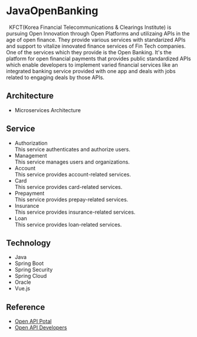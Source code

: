 # JavaOpenBanking

&nbsp;&nbsp;KFCT(Korea Financial Telecommunications & Clearings Institute) is pursuing Open Innovation through Open Platforms and utilizaing APIs in the age of open finance. They provide various services with standarized APIs and support to vitalize innovated finance services of Fin Tech companies. One of the services which they provide is the Open Banking. It's the platform for open financial payments that provides public standardized APIs which enable developers to implement varied financial services like an integrated banking service provided with one app and deals with jobs related to engaging deals by those APIs.

## Architecture
- Microservices Architecture

## Service
- Authorization
<br>This service authenticates and authorize users.
- Management
<br>This service manages users and organizations.
- Account
<br>This service provides account-related services.
- Card
<br>This service provides card-related services.
- Prepayment
<br>This service provides prepay-related services.
- Insurance
<br>This service provides insurance-related services.
- Loan
<br>This service provides loan-related services.

## Technology
- Java
- Spring Boot
- Spring Security
- Spring Cloud
- Oracle
- Vue.js

## Reference
- <a href="https://openapi.kftc.or.kr/main" target="_blank">Open API Potal</a>
- <a href="https://developers.kftc.or.kr/dev" target="_blank">Open API Developers</a>
